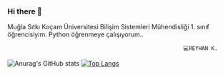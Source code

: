 ### Hi there 👋

Muğla Sıtkı Koçam Üniversitesi Bilişim Sistemleri Mühendisliği 1. sınıf öğrencisiyim. Python öğrenmeye çalışıyorum..

                                                           💻REYHAN K.

<!--
**reycodart/reycodart** is a ✨ _special_ ✨ repository because its `README.md` (this file) appears on your GitHub profile.

Here are some ideas to get you started:

- 🔭 I’m currently working on ...
- 🌱 I’m currently learning ...
- 👯 I’m looking to collaborate on ...
- 🤔 I’m looking for help with ...
- 💬 Ask me about ...
- 📫 How to reach me: ...
- 😄 Pronouns: ...
- ⚡ Fun fact: ...
-->
![Anurag's GitHub stats](https://github-readme-stats.vercel.app/api?username=reycodart&show_icons=true&theme=radical)
[![Top Langs](https://github-readme-stats.vercel.app/api/top-langs/?username=reycodart&layout=compact)](https://github.com/anuraghazra/github-readme-stats)

